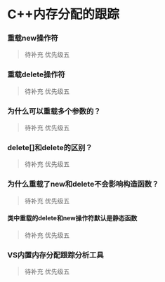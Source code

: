 # C++内存分配的跟踪


### 重载new操作符
> 待补充 优先级五


### 重载delete操作符
> 待补充 优先级五


### 为什么可以重载多个参数的？
> 待补充 优先级五


### delete[]和delete的区别？
> 待补充 优先级五

### 为什么重载了new和delete不会影响构造函数？
> 待补充 优先级五


#### 类中重载的delete和new操作符默认是静态函数
> 待补充 优先级五

### VS内置内存分配跟踪分析工具
> 待补充 优先级五
